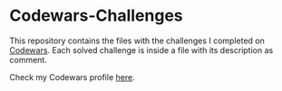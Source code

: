 # Codewars-Challenges
 
This repository contains the files with the challenges I completed on [Codewars](https://www.codewars.com/).
Each solved challenge is inside a file with its description as comment.

Check my Codewars profile [here](https://www.codewars.com/users/AdrianoFelix019).
